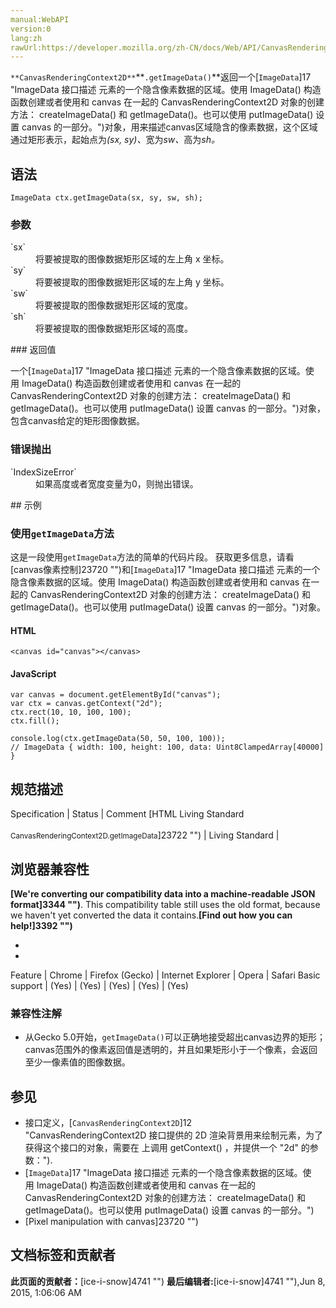 ```yaml
---
manual:WebAPI
version:0
lang:zh
rawUrl:https://developer.mozilla.org/zh-CN/docs/Web/API/CanvasRenderingContext2D/getImageData
---
```






`**CanvasRenderingContext2D**`**`.getImageData()`**返回一个[`ImageData`]17 "ImageData 接口描述 <canvas> 元素的一个隐含像素数据的区域。使用 ImageData() 构造函数创建或者使用和 canvas 在一起的 CanvasRenderingContext2D 对象的创建方法： createImageData() 和 getImageData()。也可以使用 putImageData() 设置 canvas 的一部分。")对象，用来描述canvas区域隐含的像素数据，这个区域通过矩形表示，起始点为<em>(sx, sy)、</em>宽为<em>sw、</em>高为<em>sh。</em>


## 语法<a name="语法"></a>

```
ImageData ctx.getImageData(sx, sy, sw, sh);

```

### 参数<a name="参数"></a>
<dl><dt id=''>`sx`</dt><dd>将要被提取的图像数据矩形区域的左上角 x 坐标。</dd><dt id=''>`sy`</dt><dd>将要被提取的图像数据矩形区域的左上角 y 坐标。</dd><dt id=''>`sw`</dt><dd>将要被提取的图像数据矩形区域的宽度。</dd><dt id=''>`sh`</dt><dd>将要被提取的图像数据矩形区域的高度。</dd></dl>
### 返回值<a name="返回值"></a>


一个[`ImageData`]17 "ImageData 接口描述 <canvas> 元素的一个隐含像素数据的区域。使用 ImageData() 构造函数创建或者使用和 canvas 在一起的 CanvasRenderingContext2D 对象的创建方法： createImageData() 和 getImageData()。也可以使用 putImageData() 设置 canvas 的一部分。")对象，包含canvas给定的矩形图像数据。


### 错误抛出<a name="错误抛出"></a>
<dl><dt id=''>`IndexSizeError`</dt><dd>如果高度或者宽度变量为0，则抛出错误。</dd></dl>
## 示例<a name="示例"></a>

### 使用`getImageData`方法<a name="使用_getImageData_方法"></a>


这是一段使用`getImageData`方法的简单的代码片段。 获取更多信息，请看[canvas像素控制]23720 "")和[`ImageData`]17 "ImageData 接口描述 <canvas> 元素的一个隐含像素数据的区域。使用 ImageData() 构造函数创建或者使用和 canvas 在一起的 CanvasRenderingContext2D 对象的创建方法： createImageData() 和 getImageData()。也可以使用 putImageData() 设置 canvas 的一部分。")对象。


#### HTML<a name="HTML"></a>

```
<canvas id="canvas"></canvas>
```

#### JavaScript<a name="JavaScript"></a>

```
var canvas = document.getElementById("canvas");
var ctx = canvas.getContext("2d");
ctx.rect(10, 10, 100, 100);
ctx.fill();

console.log(ctx.getImageData(50, 50, 100, 100));
// ImageData { width: 100, height: 100, data: Uint8ClampedArray[40000] } 

```

## 规范描述<a name="规范描述"></a>
Specification | Status | Comment 
[HTML Living Standard<br></br><small>CanvasRenderingContext2D.getImageData</small>]23722 "") | Living Standard |  


## 浏览器兼容性<a name="浏览器兼容性"></a>


**[We&#39;re converting our compatibility data into a machine-readable JSON format]3344 "")**. This compatibility table still uses the old format, because we haven&#39;t yet converted the data it contains.**[Find out how you can help!]3392 "")**


* 
* 
Feature | Chrome | Firefox (Gecko) | Internet Explorer | Opera | Safari 
Basic support | (Yes) | (Yes) | (Yes) | (Yes) | (Yes) 




### 兼容性注解<a name="兼容性注解"></a>

* 从Gecko 5.0开始，`getImageData()`可以正确地接受超出canvas边界的矩形；canvas范围外的像素返回值是透明的，并且如果矩形小于一个像素，会返回至少一像素值的图像数据。

## 参见<a name="参见"></a>

* 接口定义，[`CanvasRenderingContext2D`]12 "CanvasRenderingContext2D 接口提供的 2D 渲染背景用来绘制<canvas>元素，为了获得这个接口的对象，需要在 <canvas> 上调用 getContext() ，并提供一个 "2d" 的参数：").
* [`ImageData`]17 "ImageData 接口描述 <canvas> 元素的一个隐含像素数据的区域。使用 ImageData() 构造函数创建或者使用和 canvas 在一起的 CanvasRenderingContext2D 对象的创建方法： createImageData() 和 getImageData()。也可以使用 putImageData() 设置 canvas 的一部分。")
* [Pixel manipulation with canvas]23720 "")



## 文档标签和贡献者
**此页面的贡献者：**[ice-i-snow]4741 "")
**最后编辑者:**[ice-i-snow]4741 ""),<time>Jun 8, 2015, 1:06:06 AM</time>


